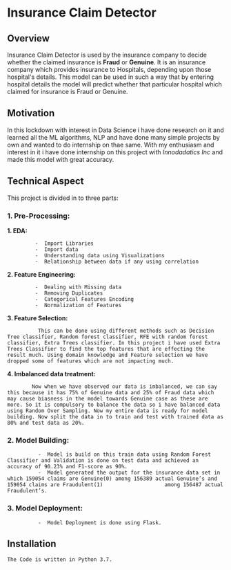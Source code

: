 # Insurance Claim Detector

## Overview
  Insurance Claim Detector is used by the insurance company to decide whether the claimed insurance is **Fraud** or **Genuine**. It is an insurance company which provides insurance to Hospitals, depending upon those hospital's details. This model can be used in such a way that by entering hospital details the model will predict whether that particular hospital which claimed for insurance is Fraud or Genuine.
  
## Motivation 
  In this lockdown with interest in Data Science i have done research on it and learned all the ML algorithms, NLP and have done many simple projects by own and wanted to do internship on thae same. With my enthusiasm and interest in it i have done internship on this project with *Innodadatics Inc* and made this model with great accuracy.
  
## Technical Aspect
  This project is divided in to three parts:
    
  ### 1. Pre-Processing:
  
   **1. EDA:**
   
             -  Import Libraries
             -  Import data
             -  Understanding data using Visualizations
             -  Relationship between data if any using correlation
             
   **2. Feature Engineering:**
   
             -  Dealing with Missing data
             -  Removing Duplicates
             -  Categorical Features Encoding
             -  Normalization of Features
             
   **3. Feature Selection:**
   
              This can be done using different methods such as Decision Tree classifier, Random forest classifier, RFE with random forest classifier, Extra Trees classifier. In this project i have used Extra Trees Classifier to find the top features that are effecting the result much. Using domain knowledge and Feature selection we have dropped some of features which are not impacting much.
              
   **4. Imbalanced data treatment:**
   
            Now when we have observed our data is imbalanced, we can say this because it has 75% of Genuine data and 25% of Fraud data which may cause biasness in the model towards Genuine case as these are more. So it is compulsory to balance the data so i have balanced data using Random Over Sampling. Now my entire data is ready for model building. Now split the data in to train and test with trained data as 80% and test data as 20%.
          
  ### 2. Model Building:
              -  Model is build on this train data using Random Forest Classifier and Validation is done on test data and achieved an accuracy of 90.23% and F1-score as 90%.
              -  Model generated the output for the insurance data set in which 159054 claims are Genuine(0) among 156389 actual Genuine’s and 159054 claims are Fraudulent(1)                    among 156487 actual Fraudulent’s.
  ### 3. Model Deployment:
              -  Model Deployment is done using Flask.
              
## Installation
    The Code is written in Python 3.7. 
               
       
                       
                       
                       
  
  
